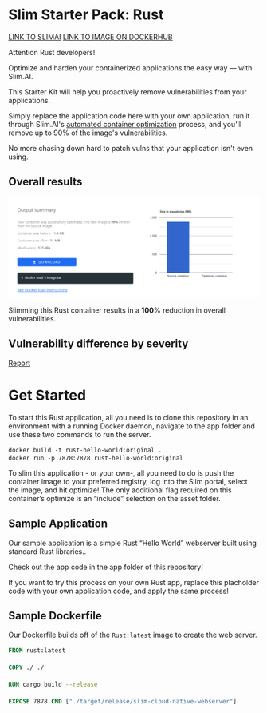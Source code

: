 # Slim Starter Pack: Rust
[LINK TO SLIMAI](https://portal.slim.dev/home/profile/dockerhub%3A%2F%2Fdockerhub.public%2Flibrary%2Frust%3Alatest)
[LINK TO IMAGE ON DOCKERHUB](https://hub.docker.com/_/rust)

Attention Rust developers! 

Optimize and harden your containerized applications the easy way — with Slim.AI. 

This Starter Kit will help you proactively remove vulnerabilities from your applications. 

Simply replace the application code here with your own application, run it through Slim.AI's [automated container optimization](https://www.slim.ai/docs/optimization) process, and you'll remove up to 90% of the image's vulnerabilities. 

No more chasing down hard to patch vulns that your application isn't even using. 


## Overall results
![Result of minify Rust](rust-hw-optimized.png)

Slimming this Rust container results in a **100**% reduction in overall vulnerabilities. 

## Vulnerability difference by severity 

[Report](rust-vuln-diff.png)

# Get Started
To start this Rust application, all you need is to clone this repository in an environment with a running Docker daemon, navigate to the app folder and use these two commands to run the server.

```console
docker build -t rust-hello-world:original .
docker run -p 7878:7878 rust-hello-world:original
```

To slim this application - or your own-, all you need to do is push the container image to your preferred registry, log into the Slim portal, select the image, and hit optimize! The only additional flag required on this container’s optimize is an “include” selection on the asset folder.

## Sample Application
Our sample application is a simple Rust “Hello World” webserver built using standard Rust libraries.. 

Check out the app code in the app folder of this repository!

If you want to try this process on your own Rust app, replace this placholder code with your own application code, and apply the same process!

## Sample Dockerfile
Our Dockerfile builds off of the `Rust:latest` image to create the web server.

```Dockerfile
FROM rust:latest 

COPY ./ ./ 

RUN cargo build --release 

EXPOSE 7878 CMD ["./target/release/slim-cloud-native-webserver"]
```
